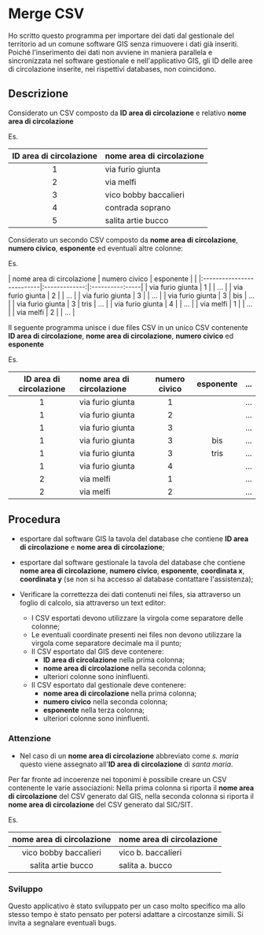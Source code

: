 Merge CSV
=========

Ho scritto questo programma per importare dei dati dal gestionale del territorio ad un comune software GIS senza rimuovere i dati già inseriti.
Poiché l'inserimento dei dati non avviene in maniera parallela e sincronizzata nel software gestionale e nell'applicativo GIS, gli ID delle aree di circolazione inserite, nei rispettivi databases, non coincidono.

## Descrizione
Considerato un CSV composto da **ID area di circolazione** e relativo **nome area di circolazione**

Es.

| ID area di circolazione | nome area di circolazione |
|:-----------------------:|:--------------------------|
| 1                       | via furio giunta          |
| 2                       | via melfi                 |
| 3                       | vico bobby baccalieri     |
| 4                       | contrada soprano          |
| 5                       | salita artie bucco        |

Considerato un secondo CSV composto da **nome area di circolazione**, **numero civico**, **esponente** ed eventuali altre colonne:

Es.

| nome area di circolazione | numero civico | esponente |     |
|:--------------------------|:-------------:|:----------:-----|
| via furio giunta          | 1             |           | ... |
| via furio giunta          | 2             |           | ... |
| via furio giunta          | 3             |           | ... |
| via furio giunta          | 3             | bis       | ... |
| via furio giunta          | 3             | tris      | ... |
| via furio giunta          | 4             |           | ... |
| via melfi                 | 1             |           | ... |
| via melfi                 | 2             |           | ... |

Il seguente programma unisce i due files CSV in un unico CSV contenente **ID area di circolazione**, **nome area di circolazione**, **numero civico** ed **esponente**

Es.

| ID area di circolazione | nome area di circolazione | numero civico | esponente | ... |
|:-----------------------:|:--------------------------|:-------------:|:---------:|-----|
| 1                       | via furio giunta          | 1             |           | ... |
| 1                       | via furio giunta          | 2             |           | ... |
| 1                       | via furio giunta          | 3             |           | ... |
| 1                       | via furio giunta          | 3             | bis       | ... |
| 1                       | via furio giunta          | 3             | tris      | ... |
| 1                       | via furio giunta          | 4             |           | ... |
| 2                       | via melfi                 | 1             |           | ... |
| 2                       | via melfi                 | 2             |           | ... |

## Procedura
- esportare dal software GIS la tavola del database che contiene **ID area di circolazione** e **nome area di circolazione**;

- esportare dal software gestionale la tavola del database che contiene **nome area di circolazione**, **numero civico**, **esponente**, **coordinata x**, **coordinata y** (se non si ha accesso al database contattare l'assistenza);

- Verificare la correttezza dei dati contenuti nei files, sia attraverso un foglio di calcolo, sia attraverso un text editor:
    - I CSV esportati devono utilizzare la virgola come separatore delle colonne;
    - Le eventuali coordinate presenti nei files non devono utilizzare la virgola come separatore decimale ma il punto;
    - Il CSV esportato dal GIS deve contenere:
        - **ID area di circolazione** nella prima colonna;
        - **nome area di circolazione** nella seconda colonna;
        - ulteriori colonne sono ininfluenti.
    - Il CSV esportato dal gestionale deve contenere:
        - **nome area di circolazione** nella prima colonna;
        - **numero civico** nella seconda colonna;
        - **esponente** nella terza colonna;
        - ulteriori colonne sono ininfluenti.


### Attenzione
- Nel caso di un **nome area di circolazione** abbreviato come *s. maria* questo viene assegnato all'**ID area di circolazione** di *santa maria*.

Per far fronte ad incoerenze nei toponimi è possibile creare un CSV contenente le varie associazioni:
Nella prima colonna si riporta il **nome area di circolazione** del CSV generato dal GIS, nella seconda colonna si riporta il **nome area di circolazione** del CSV generato dal SIC/SIT.

Es.

| nome area di circolazione | nome area di circolazione |
|:-------------------------:|:--------------------------|
| vico bobby baccalieri     | vico b. baccalieri        |
| salita artie bucco        | salita a. bucco           |

### Sviluppo
Questo applicativo è stato sviluppato per un caso molto specifico ma allo stesso tempo è stato pensato per potersi adattare a circostanze simili. Si invita a segnalare eventuali bugs.
